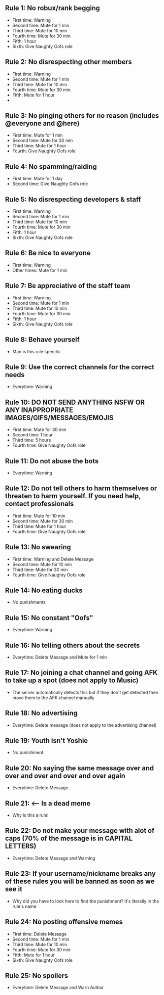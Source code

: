 <h2>Rule 1: No robux/rank begging</h2>

<ul>
<li>First time: Warning
<li>Second time: Mute for 1 min</li>
<li>Third time: Mute for 10 min</li>
<li>Fourth time: Mute for 30 min</li>
<li>Fifth: 1 hour</li>
<li>Sixth: Give Naughty Oofs role</li>
</ul>

<h2>Rule 2: No disrespecting other members</h2>

<ul>
<li>First time: Warning
<li>Second time: Mute for 1 min</li>
<li>Third time: Mute for 10 min</li>
<li>Fourth time: Mute for 30 min</li>
<li>Fifth: Mute for 1 hour</li>
<li><Sixth: Give Naughty Oofs role</li>
</ul>

<h2>Rule 3: No pinging others for no reason (includes @everyone and @here)</h2>

<ul>
<li>First time: Mute for 1 min</li>
<li>Second time: Mute for 30 min</li>
<li>Third time: Mute for 1 hour</li>
<li>Fourth: Give Naughty Oofs role</li>
</ul>

<h2>Rule 4: No spamming/raiding</h2>

<ul>
<li>First time: Mute for 1 day</li>
<li>Second time: Give Naughty Oofs role</li>
</ul>

<h2>Rule 5: No disrespecting developers & staff</h2>

<ul>
<li>First time: Warning</li>
<li>Second time: Mute for 1 min</li>
<li>Third time: Mute for 10 min</li>
<li>Fourth time: Mute for 30 min</li>
<li>Fifth: 1 hour</li>
<li>Sixth: Give Naughty Oofs role</li>
</ul>

<h2>Rule 6: Be nice to everyone</h2>

<ul>
<li>First time: Warning</li>
<li>Other times: Mute for 1 min</li>
</ul>

<h2>Rule 7: Be appreciative of the staff team</h2>

<ul>
<li>First time: Warning</li>
<li>Second time: Mute for 1 min</li>
<li>Third time: Mute for 10 min</li>
<li>Fourth time: Mute for 30 min</li>
<li>Fifth: 1 hour</li>
<li>Sixth: Give Naughty Oofs role</li>
</ul>

<h2>Rule 8: Behave yourself</h2>

<ul>
<li>Man is this rule specific</li>
</ul>

<h2>Rule 9: Use the correct channels for the correct needs</h2>

<ul>
<li>Everytime: Warning</li>
</ul>

<h2>Rule 10: DO NOT SEND ANYTHING NSFW OR ANY INAPPROPRIATE IMAGES/GIFS/MESSAGES/EMOJIS</h2>

<ul>
<li>First time: Mute for 30 min</li>
<li>Second time: 1 hour</li>
<li>Third time: 5 hours</li>
<li>Fourth time: Give Naughty Oofs role</li>
</ul>

<h2>Rule 11: Do not abuse the bots</h2>

<ul>
<li>Everytime: Warning</li>
</ul>

<h2>Rule 12: Do not tell others to harm themselves or threaten to harm yourself. If you need help, contact professionals</h2>

<ul>
<li>First time: Mute for 10 min</li>
<li>Second time:  Mute for 30 min</li>
<li>Third time: Mute for 1 hour</li>
<li>Fourth time: Give Naughty Oofs role</li>
</ul>

<h2>Rule 13: No swearing</h2>

<ul>
<li>First time: Warning and Delete Message</li>
<li>Second time: Mute for 10 min</li>
<li>Third time: Mute for 30 min</li>
<li>Fourth time: Give Naughty Oofs role</li>
</ul>

<h2>Rule 14: No eating ducks</h2>

<ul>
<li>No punishments</li>
</ul>

<h2>Rule 15: No constant "Oofs"</h2>

<ul>
<li>Everytime: Warning</li>
</ul>

<h2>Rule 16: No telling others about the secrets</h2>

<ul>
<li>Everytime: Delete Message and Mute for 1 min</li>
</ul>

<h2>Rule 17: No joining a chat channel and going AFK to take up a spot (does not apply to Music)</h2>

<ul>
<li>The server automatically detects this but if they don't get detected then move them to the AFK channel manually</li>
</ul>

<h2>Rule 18: No advertising</h2>

<ul>
<li>Everytime: Delete message (does not apply to the advertising channel)</li>
</ul>

<h2>Rule 19: Youth isn't Yoshie</h2>

<ul>
<li>No punishment</li>
</ul>

<h2>Rule 20: No saying the same message over and over and over and over and over again</h2>

<ul>
<li>Everytime: Delete Message</li>
</ul>

<h2>Rule 21: <-- Is a dead meme</h2>

<ul>
<li>Why is this a rule!</li>
</ul>

<h2>Rule 22: Do not make your message with alot of caps (70% of the message is in CAPITAL LETTERS)</h2>

<ul>
<li>Everytime: Delete Message and Warning</li>
</ul>

<h2>Rule 23: If your username/nickname breaks any of these rules you will be banned as soon as we see it</h2>

<ul>
<li>Why did you have to look here to find the punishment? It's literally in the rule's name</li>
</ul>

<h2>Rule 24: No posting offensive memes</h2>

<ul>
<li>First time: Delete Message</li>
<li>Second time:  Mute for 1 min</li>
<li>Third time: Mute for 10 min</li>
<li>Fourth time: Mute for 30 min</li>
<li>Fifth: Mute for 1 hour</li>
<li>Sixth: Give Naughty Oofs role</li>
</ul>

<h2>Rule 25: No spoilers</h2>

<ul>
<li>Everytime: Delete Message and Warn Author</li>
</ul>
